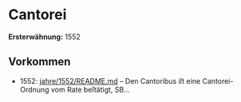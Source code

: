 # Cantorei

**Ersterwähnung:** 1552

## Vorkommen
- 1552: [jahre/1552/README.md](../jahre/1552/README.md) – Den Cantoribus iſt eine Cantorei-Ordnung vom Rate
beſtätigt, SB...
